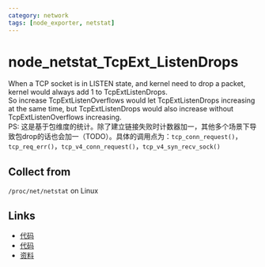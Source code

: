 ```yaml
---
category: network
tags: [node_exporter, netstat]
---
```

# node_netstat_TcpExt_ListenDrops

When a TCP socket is in LISTEN state, and kernel need to drop a packet, kernel would always add 1 to TcpExtListenDrops.   
So increase TcpExtListenOverflows would let TcpExtListenDrops increasing at the same time, but TcpExtListenDrops would also increase without TcpExtListenOverflows increasing.  
PS: 这是基于包维度的统计。除了建立链接失败时计数器加一，其他多个场景下导致包drop的话也会加一（TODO）。具体的调用点为：`tcp_conn_request()`，`tcp_req_err()`，`tcp_v4_conn_request()`，`tcp_v4_syn_recv_sock()`

## Collect from

`/proc/net/netstat` on Linux

## Links

- [代码](https://github.com/prometheus/node_exporter/blob/master/collector/netstat_linux.go#L97)
- [代码](https://github.com/torvalds/linux/blob/master/include/net/tcp.h#L2177)
- [资料](https://github.com/moooofly/MarkSomethingDown/blob/master/Linux/TCP%20%E7%9B%B8%E5%85%B3%E7%BB%9F%E8%AE%A1%E4%BF%A1%E6%81%AF%E8%AF%A6%E8%A7%A3.md)
